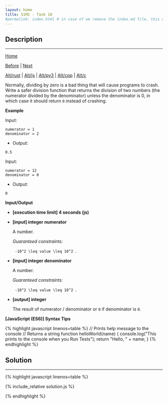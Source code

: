 ```yaml
---
layout: home
title: S1M2 - Task 10
#permalink: index.html # in case of we remove the index.md file, this doc will be the index page
---
```


<div class="row">
<div class="columnStmt" markdown="1">

##  Description
------

[Home](../README.md)

[Before](../S1M2_Task_9/README.md) | [Next](../S1M2_Task_11/README.md)

[Alt/rust](./Alt_rust/README.md) | [Alt/js](./Alt_js/README.html) | [Alt/py3](./Alt_py3/README.md) | [Alt/cpp](./Alt_cpp/README.md) | [Alt/c](./Alt_c/README.md)

Normally, dividing by zero is a bad thing that will cause programs to crash. Write a safer division function
that returns the division of two numbers (the numerator divided by the denominator) unless the denominator is 0, in which case it should return `0` instead of crashing.

**Example**

Input:
```
numerator = 1
denominator = 2
```
-   Output:
```
0.5
```
Input:
```
numerator = 12
denominator = 0
```
-   Output:
```
0
```

**Input/Output**

* **[execution time limit] 4 seconds (js)**

* **[input] integer numerator**

    A number.

    *Guaranteed constraints:*

    <code type='math/tex'> -10^2 \leq value \leq 10^2 </code>.
    
* **[input] integer denominator**

    A number.

    *Guaranteed constraints:*

    <code type='math/tex'> -10^2 \leq value \leq 10^2 </code>.

* **[output] integer**

    The result of numerator / denominator or `0` if denominator is `0`.

**[JavaScript (ES6)] Syntax Tips**

{% highlight javascript linenos=table %}
// Prints help message to the console
// Returns a string
function helloWorld(name) {
    console.log("This prints to the console when you Run Tests");
    return "Hello, " + name;
}
{% endhighlight %}

</div>
<div class="columnSol" markdown="1">

## Solution
------

{% highlight javascript linenos=table %}

{% include_relative solution.js %}

{% endhighlight %}

</div>
</div>